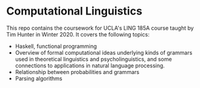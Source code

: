 
# Computational Linguistics
This repo contains the coursework for UCLA's LING 185A course taught by Tim Hunter in Winter 2020. 
It covers the following topics: 
* Haskell, functional programming
*  Overview of formal computational ideas underlying kinds of grammars used in theoretical linguistics and psycholinguistics, and some connections to applications in natural language processing. 
*  Relationship between probabilities and grammars
*  Parsing algorithms
